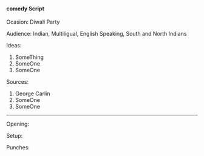 #### comedy Script

Ocasion: Diwali Party

Audience: Indian, Multiligual, English Speaking, South and North Indians

Ideas:

1. SomeThing
2. SomeOne
3. SomeOne

Sources:

1. George Carlin
2. SomeOne
3. SomeOne
---

Opening:


Setup:


Punches: 
